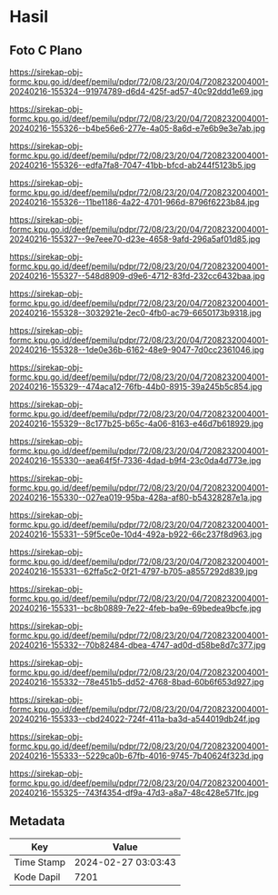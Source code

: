 # Hasil

## Foto C Plano

https://sirekap-obj-formc.kpu.go.id/deef/pemilu/pdpr/72/08/23/20/04/7208232004001-20240216-155324--91974789-d6d4-425f-ad57-40c92ddd1e69.jpg

https://sirekap-obj-formc.kpu.go.id/deef/pemilu/pdpr/72/08/23/20/04/7208232004001-20240216-155326--b4be56e6-277e-4a05-8a6d-e7e6b9e3e7ab.jpg

https://sirekap-obj-formc.kpu.go.id/deef/pemilu/pdpr/72/08/23/20/04/7208232004001-20240216-155326--edfa7fa8-7047-41bb-bfcd-ab244f5123b5.jpg

https://sirekap-obj-formc.kpu.go.id/deef/pemilu/pdpr/72/08/23/20/04/7208232004001-20240216-155326--11be1186-4a22-4701-966d-8796f6223b84.jpg

https://sirekap-obj-formc.kpu.go.id/deef/pemilu/pdpr/72/08/23/20/04/7208232004001-20240216-155327--9e7eee70-d23e-4658-9afd-296a5af01d85.jpg

https://sirekap-obj-formc.kpu.go.id/deef/pemilu/pdpr/72/08/23/20/04/7208232004001-20240216-155327--548d8909-d9e6-4712-83fd-232cc6432baa.jpg

https://sirekap-obj-formc.kpu.go.id/deef/pemilu/pdpr/72/08/23/20/04/7208232004001-20240216-155328--3032921e-2ec0-4fb0-ac79-6650173b9318.jpg

https://sirekap-obj-formc.kpu.go.id/deef/pemilu/pdpr/72/08/23/20/04/7208232004001-20240216-155328--1de0e36b-6162-48e9-9047-7d0cc2361046.jpg

https://sirekap-obj-formc.kpu.go.id/deef/pemilu/pdpr/72/08/23/20/04/7208232004001-20240216-155329--474aca12-76fb-44b0-8915-39a245b5c854.jpg

https://sirekap-obj-formc.kpu.go.id/deef/pemilu/pdpr/72/08/23/20/04/7208232004001-20240216-155329--8c177b25-b65c-4a06-8163-e46d7b618929.jpg

https://sirekap-obj-formc.kpu.go.id/deef/pemilu/pdpr/72/08/23/20/04/7208232004001-20240216-155330--aea64f5f-7336-4dad-b9f4-23c0da4d773e.jpg

https://sirekap-obj-formc.kpu.go.id/deef/pemilu/pdpr/72/08/23/20/04/7208232004001-20240216-155330--027ea019-95ba-428a-af80-b54328287e1a.jpg

https://sirekap-obj-formc.kpu.go.id/deef/pemilu/pdpr/72/08/23/20/04/7208232004001-20240216-155331--59f5ce0e-10d4-492a-b922-66c237f8d963.jpg

https://sirekap-obj-formc.kpu.go.id/deef/pemilu/pdpr/72/08/23/20/04/7208232004001-20240216-155331--62ffa5c2-0f21-4797-b705-a8557292d839.jpg

https://sirekap-obj-formc.kpu.go.id/deef/pemilu/pdpr/72/08/23/20/04/7208232004001-20240216-155331--bc8b0889-7e22-4feb-ba9e-69bedea9bcfe.jpg

https://sirekap-obj-formc.kpu.go.id/deef/pemilu/pdpr/72/08/23/20/04/7208232004001-20240216-155332--70b82484-dbea-4747-ad0d-d58be8d7c377.jpg

https://sirekap-obj-formc.kpu.go.id/deef/pemilu/pdpr/72/08/23/20/04/7208232004001-20240216-155332--78e451b5-dd52-4768-8bad-60b6f653d927.jpg

https://sirekap-obj-formc.kpu.go.id/deef/pemilu/pdpr/72/08/23/20/04/7208232004001-20240216-155333--cbd24022-724f-411a-ba3d-a544019db24f.jpg

https://sirekap-obj-formc.kpu.go.id/deef/pemilu/pdpr/72/08/23/20/04/7208232004001-20240216-155333--5229ca0b-67fb-4016-9745-7b40624f323d.jpg

https://sirekap-obj-formc.kpu.go.id/deef/pemilu/pdpr/72/08/23/20/04/7208232004001-20240216-155325--743f4354-df9a-47d3-a8a7-48c428e571fc.jpg


## Metadata

| Key        | Value               |
| ---------- | ------------------- |
| Time Stamp | 2024-02-27 03:03:43 |
| Kode Dapil | 7201                |



